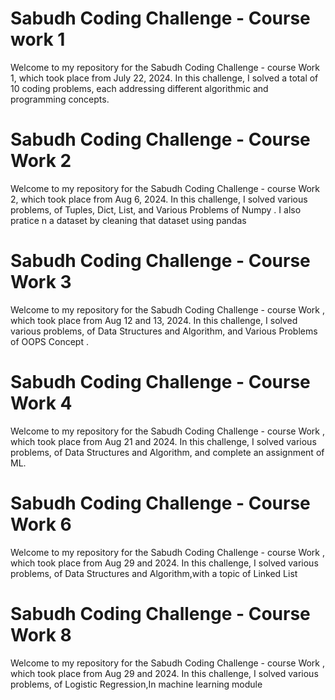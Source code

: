 # Sabudh Coding Challenge - Course work 1

Welcome to my repository for the Sabudh Coding Challenge - course Work 1, which took place from July 22, 2024. In this challenge, I solved a total of 10 coding problems, each addressing different algorithmic and programming concepts.

# Sabudh Coding Challenge - Course Work 2

Welcome to my repository for the Sabudh Coding Challenge - course Work 2, which took place from Aug 6, 2024. In this challenge, I solved various problems, of Tuples, Dict, List, and Various Problems of Numpy . I also pratice n a dataset by cleaning that dataset using pandas 

# Sabudh Coding Challenge - Course Work 3
Welcome to my repository for the Sabudh Coding Challenge - course Work , which took place from Aug 12 and 13, 2024. In this challenge, I solved various problems, of Data Structures and Algorithm, and Various Problems of OOPS Concept . 

# Sabudh Coding Challenge - Course Work 4 
Welcome to my repository for the Sabudh Coding Challenge - course Work , which took place from Aug 21 and 2024. In this challenge, I solved various problems, of Data Structures and Algorithm, and complete an assignment of ML.
# Sabudh Coding Challenge - Course Work 6
Welcome to my repository for the Sabudh Coding Challenge - course Work , which took place from Aug 29 and 2024. In this challenge, I solved various problems, of Data Structures and Algorithm,with a topic of Linked List
# Sabudh Coding Challenge - Course Work 8
Welcome to my repository for the Sabudh Coding Challenge - course Work , which took place from Aug 29 and 2024. In this challenge, I solved various problems, of Logistic Regression,In machine learning module
